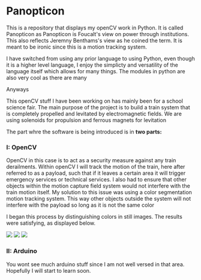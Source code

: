 # Panopticon
This is a repository that displays my openCV work in Python. It is called Panopticon as Panopticon is Foucalt's view on power through institutions. This also reflects Jeremny Benthams's view as he coined the term. It is meant to be ironic since this is a motion tracking system.

I have switched from using any prior language to using Python, even though it is a higher level language, I enjoy the simplicty and versatility of the language itself which allows for many things. The modules in python are also very cool as there are many

Anyways

This openCV stuff I have been working on has mainly been for a school science fair. The main purpose of the project is to build a train system that is completely propelled and levitated by electromagnetic fields. We are using solenoids for propulsion and ferrous magnets for levitation

The part whre the software is being introduced is in <b>two parts:</b>

<h3>I: OpenCV</h3>

OpenCV in this case is to act as a security measure against any train derailments. Within openCV I will track the motion of the train, here after referred to as a payload, such that if it leaves a certain area it will trigger emergency services or technical services. I also had to ensure that other objects within the motion capture field system would not interfere with the train motion itself. My solution to this issue was using a color segmentation motion tracking system. This way other objects outside the system will not interfere with the payload so long as it is not the same color

I began this process by distinguishing colors in still images. The results were satisfying, as displayed below.

<img src="https://i.imgur.com/GnAYrJK.jpg"/> <img src="https://i.imgur.com/to0BcJF.jpg"/> <img src="https://i.imgur.com/Af0XpqQ.jpg"/>

<h3>II: Arduino </h3>

You wont see much arduino stuff since I am not well versed in that area. Hopefully I will start to learn soon. 
